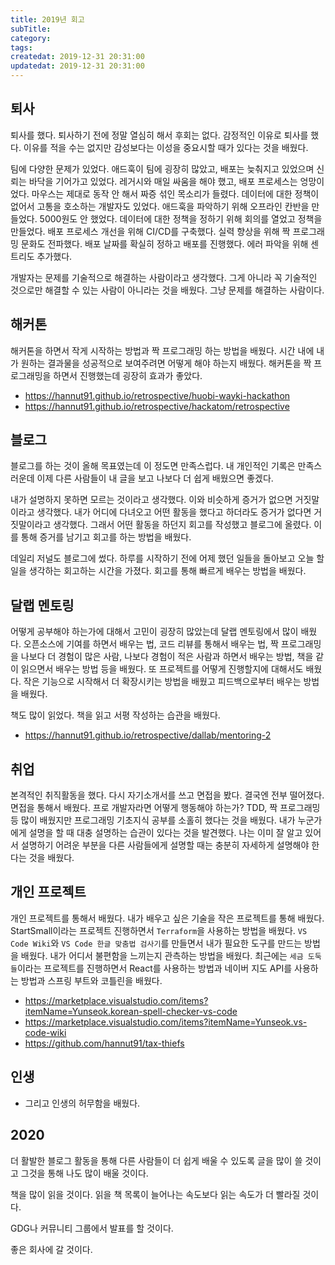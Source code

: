 ```yaml
---
title: 2019년 회고
subTitle:
category:
tags:
createdat: 2019-12-31 20:31:00
updatedat: 2019-12-31 20:31:00
---
```


## 퇴사

퇴사를 했다. 퇴사하기 전에 정말 열심히 해서 후회는 없다. 감정적인 이유로 퇴사를 했다. 이유를 적을 수는 없지만 감성보다는 이성을 중요시할 때가 있다는 것을 배웠다.  

팀에 다양한 문제가 있었다. 애드훅이 팀에 굉장히 많았고, 배포는 늦춰지고 있었으며 신뢰는 바닥을 기어가고 있었다. 레거시와 매일 싸움을 해야 했고, 배포 프로세스는 엉망이었다. 마우스는 제대로 동작 안 해서 짜증 섞인 목소리가 들렸다. 데이터에 대한 정책이 없어서 고통을 호소하는 개발자도 있었다. 애드훅을 파악하기 위해 오프라인 칸반을 만들었다. 5000원도 안 했었다. 데이터에 대한 정책을 정하기 위해 회의를 열었고 정책을 만들었다. 배포 프로세스 개선을 위해 CI/CD를 구축했다. 실력 향상을 위해 짝 프로그래밍 문화도 전파했다. 배포 날짜를 확실히 정하고 배포를 진행했다. 에러 파악을 위해 센트리도 추가했다.  

개발자는 문제를 기술적으로 해결하는 사람이라고 생각했다. 그게 아니라 꼭 기술적인 것으로만 해결할 수 있는 사람이 아니라는 것을 배웠다. 그냥 문제를 해결하는 사람이다.

## 해커톤

해커톤을 하면서 작게 시작하는 방법과 짝 프로그래밍 하는 방법을 배웠다. 시간 내에 내가 원하는 결과물을 성공적으로 보여주려면 어떻게 해야 하는지 배웠다. 해커톤을 짝 프로그래밍을 하면서 진행했는데 굉장히 효과가 좋았다.

* <https://hannut91.github.io/retrospective/huobi-wayki-hackathon>
* <https://hannut91.github.io/retrospective/hackatom/retrospective>

## 블로그

블로그를 하는 것이 올해 목표였는데 이 정도면 만족스럽다. 내 개인적인 기록은 만족스러운데 이제 다른 사람들이 내 글을 보고 나보다 더 쉽게 배웠으면 좋겠다.  

내가 설명하지 못하면 모르는 것이라고 생각했다. 이와 비슷하게 증거가 없으면 거짓말이라고 생각했다. 내가 어디에 다녀오고 어떤 활동을 했다고 하더라도 증거가 없다면 거짓말이라고 생각했다. 그래서 어떤 활동을 하던지 회고를 작성했고 블로그에 올렸다. 이를 통해 증거를 남기고 회고를 하는 방법을 배웠다.  

데일리 저널도 블로그에 썼다. 하루를 시작하기 전에 어제 했던 일들을 돌아보고 오늘 할 일을 생각하는 회고하는 시간을 가졌다. 회고를 통해 빠르게 배우는 방법을 배웠다.

## 달랩 멘토링

어떻게 공부해야 하는가에 대해서 고민이 굉장히 많았는데 달랩 멘토링에서 많이 배웠다. 오픈소스에 기여를 하면서 배우는 법, 코드 리뷰를 통해서 배우는 법, 짝 프로그래밍을 나보다 더 경험이 많은 사람, 나보다 경험이 적은 사람과 하면서 배우는 방법, 책을 같이 읽으면서 배우는 방법 등을 배웠다. 또 프로젝트를 어떻게 진행할지에 대해서도 배웠다. 작은 기능으로 시작해서 더 확장시키는 방법을 배웠고 피드백으로부터 배우는 방법을 배웠다.  

책도 많이 읽었다. 책을 읽고 서평 작성하는 습관을 배웠다.

* <https://hannut91.github.io/retrospective/dallab/mentoring-2>

## 취업

본격적인 취직활동을 했다. 다시 자기소개서를 쓰고 면접을 봤다. 결국엔 전부 떨어졌다. 면접을 통해서 배웠다. 프로 개발자라면 어떻게 행동해야 하는가? TDD, 짝 프로그래밍 등 많이 배웠지만 프로그래밍 기초지식 공부를 소홀히 했다는 것을 배웠다. 내가 누군가에게 설명을 할 때 대충 설명하는 습관이 있다는 것을 발견했다. 나는 이미 잘 알고 있어서 설명하기 어려운 부분을 다른 사람들에게 설명할 때는 충분히 자세하게 설명해야 한다는 것을 배웠다.

## 개인 프로젝트

개인 프로젝트를 통해서 배웠다. 내가 배우고 싶은 기술을 작은 프로젝트를 통해 배웠다. StartSmall이라는 프로젝트 진행하면서 `Terraform`을 사용하는 방법을 배웠다. `VS Code Wiki`와 `VS Code 한글 맞춤법 검사기`를 만들면서 내가 필요한 도구를 만드는 방법을 배웠다. 내가 어디서 불편함을 느끼는지 관측하는 방법을 배웠다. 최근에는 `세금 도둑들`이라는 프로젝트를 진행하면서 React를 사용하는 방법과 네이버 지도 API를 사용하는 방법과 스프링 부트와 코틀린을 배웠다.

* <https://marketplace.visualstudio.com/items?itemName=Yunseok.korean-spell-checker-vs-code>
* <https://marketplace.visualstudio.com/items?itemName=Yunseok.vs-code-wiki>
* <https://github.com/hannut91/tax-thiefs>

## 인생

* 그리고 인생의 허무함을 배웠다.

## 2020

더 활발한 블로그 활동을 통해 다른 사람들이 더 쉽게 배울 수 있도록 글을 많이 쓸 것이고 그것을 통해 나도 많이 배울 것이다.  

책을 많이 읽을 것이다. 읽을 책 목록이 늘어나는 속도보다 읽는 속도가 더 빨라질 것이다.  

GDG나 커뮤니티 그룹에서 발표를 할 것이다.  

좋은 회사에 갈 것이다.
